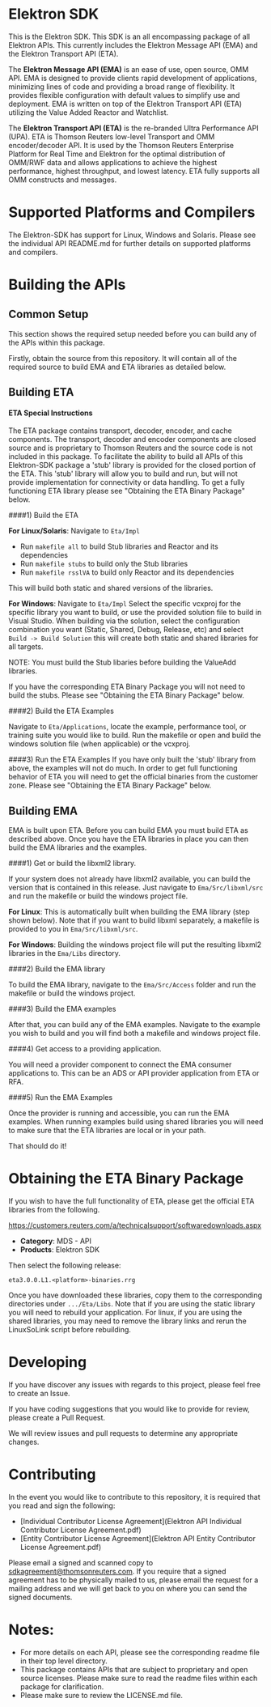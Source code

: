 # Elektron SDK
This is the Elektron SDK. This SDK is an all encompassing package of all Elektron APIs. This currently includes the Elektron Message API (EMA) and the Elektron Transport API (ETA).

The **Elektron Message API (EMA)** is an ease of use, open source, OMM API. EMA is designed to provide clients rapid development of applications, minimizing lines of code and providing a broad range of flexibility. It provides flexible configuration with default values to simplify use and deployment.  EMA is written on top of the Elektron Transport API (ETA) utilizing the Value Added Reactor and Watchlist. 

The **Elektron Transport API (ETA)** is the re-branded Ultra Performance API (UPA). ETA is Thomson Reuters low-level 
Transport and OMM encoder/decoder API.  It is used by the Thomson Reuters Enterprise Platform for Real Time and Elektron for the optimal distribution of OMM/RWF data and allows applications to achieve the highest performance, highest throughput, and lowest latency. ETA fully supports all OMM constructs and messages. 

# Supported Platforms and Compilers

The Elektron-SDK has support for Linux, Windows and Solaris.  Please see the individual API README.md for further details on supported platforms and compilers.

# Building the APIs

## Common Setup
This section shows the required setup needed before you can build any of the APIs within this package.

Firstly, obtain the source from this repository. It will contain all of the required source to build EMA and ETA libraries as detailed below.


## Building ETA

#### ETA Special Instructions
The ETA package contains transport, decoder, encoder, and cache components.  The transport, decoder and encoder components are closed source and is proprietary to Thomson Reuters and the source code is not included in this package. To facilitate the ability to build all APIs of this Elektron-SDK package a 'stub' library is provided for the closed portion of the ETA.   This 'stub' library will allow you to build and run, but will not provide implementation for connectivity or data handling. To get a fully functioning ETA library please see "Obtaining the ETA Binary Package" below.

####1) Build the ETA 

**For Linux/Solaris**:
Navigate to `Eta/Impl` 
-	Run `makefile all` to build Stub libraries and Reactor and its dependencies
-	Run `makefile stubs` to build only the Stub libraries
-	Run `makefile rsslVA` to build only Reactor and its dependencies

This will build both static and shared versions of the libraries.

**For Windows**:
Navigate to `Eta/Impl` 
Select the specific vcxproj for the specific library you want to build, or use the provided solution file to build in Visual Studio. When building via the solution, select the configuration combination you want (Static, Shared, Debug, Release, etc) and select `Build -> Build Solution` this will create both static and shared libraries for all targets. 

NOTE: You must build the Stub libaries before building the ValueAdd libraries.

If you have the corresponding ETA Binary Package you will not need to build the stubs. Please see "Obtaining the ETA Binary Package" below.


####2) Build the ETA Examples

Navigate to `Eta/Applications`, locate the example, performance tool, or training suite you would like to build. Run the makefile or open and build the windows solution file (when applicable) or the vcxproj.

####3) Run the ETA Examples
If you have only built the 'stub' library from above, the examples will not do much.  In order to get full functioning behavior of ETA you will need to get the official binaries from the customer zone. Please see "Obtaining the ETA Binary Package" below.


## Building EMA

EMA is built upon ETA.  Before you can build EMA you must build ETA as described above. Once you have the ETA libraries in place you can then build the EMA libraries and the examples.


####1) Get or build the libxml2 library.

If your system does not already have libxml2 available, you can build the version that is contained in this release. Just navigate to `Ema/Src/libxml/src` and run the makefile or build the windows project file. 

**For Linux**: 
This is automatically built when building the EMA library (step shown below).  Note that if you want to build libxml separately, a makefile is provided to you in `Ema/Src/libxml/src`.

**For Windows**:
Building the windows project file will put the resulting libxml2 libraries in the `Ema/Libs` directory.

####2) Build the EMA library

To build the EMA library, navigate to the `Ema/Src/Access` folder and run the makefile or build the windows project.  

####3) Build the EMA examples

After that, you can build any of the EMA examples. Navigate to the example you wish to build and you will find both a makefile and windows project file.

####4) Get access to a providing application. 

You will need a provider component to connect the EMA consumer applications to.  This can be an ADS or API provider application from ETA or RFA.

####5) Run the EMA Examples

Once the provider is running and accessible, you can run the EMA examples.  When running examples build using shared libraries you will need to make sure that the ETA libraries are local or in your path.

That should do it!  



# Obtaining the ETA Binary Package

If you wish to have the full functionality of ETA, please get the official ETA libraries from the following.

https://customers.reuters.com/a/technicalsupport/softwaredownloads.aspx

- **Category**: MDS - API
- **Products**: Elektron SDK

Then select the following release:

    eta3.0.0.L1.<platform>-binaries.rrg

Once you have downloaded these libraries, copy them to the corresponding directories under `.../Eta/Libs`.  Note that if you are using the static library you will need to rebuild your application.  For linux, if you are using the shared libraries, you may need to remove the library links and rerun the LinuxSoLink script before rebuilding.


# Developing 

If you have discover any issues with regards to this project, please feel free to create an Issue.

If you have coding suggestions that you would like to provide for review, please create a Pull Request.

We will review issues and pull requests to determine any appropriate changes.


# Contributing
In the event you would like to contribute to this repository, it is required that you read and sign the following:

- [Individual Contributor License Agreement](Elektron API Individual Contributor License Agreement.pdf)
- [Entity Contributor License Agreement](Elektron API Entity Contributor License Agreement.pdf)

Please email a signed and scanned copy to sdkagreement@thomsonreuters.com.  If you require that a signed agreement has to be physically mailed to us, please email the request for a mailing address and we will get back to you on where you can send the signed documents.


# Notes:
- For more details on each API, please see the corresponding readme file in their top level directory.
- This package contains APIs that are subject to proprietary and open source licenses.  Please make sure to read the readme files within each package for clarification.
- Please make sure to review the LICENSE.md file.
